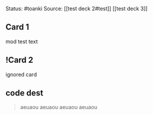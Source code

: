 Status: #toanki 
Source:
	[[test deck 2#test]]
	[[test deck 3]]

## Card 1

mod test text

## !Card 2
ignored card

## code dest
> aeuaou
>   aeuaou
>       aeuaou
> aeuaou
